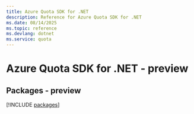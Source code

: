 ```yaml
---
title: Azure Quota SDK for .NET
description: Reference for Azure Quota SDK for .NET
ms.date: 08/14/2025
ms.topic: reference
ms.devlang: dotnet
ms.service: quota
---
```

# Azure Quota SDK for .NET - preview
## Packages - preview
[!INCLUDE [packages](quota-index.md)]
